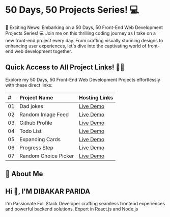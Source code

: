 # 50 Days, 50 Projects Series! 💻

🚀 Exciting News: Embarking on a 50 Days, 50 Front-End Web Development Projects Series! 💻 Join me on this thrilling coding journey as I take on a new front-end project every day. From crafting visually stunning designs to enhancing user experiences, let's dive into the captivating world of front-end web development together.

## Quick Access to All Project Links! 🚀🔗

Explore my 50 Days, 50 Front-End Web Development Projects effortlessly with these direct links:

| #   | Project Name         | Hosting Links                                              |
| :-- | :------------------- | :--------------------------------------------------------- |
| 01  | Dad jokes            | [Live Demo](https://lnkd.in/dudASpdK)                      |
| 02  | Random Image Feed    | [Live Demo](https://lnkd.in/dqk9yuM6)                      |
| 03  | Github Profile       | [Live Demo](https://lnkd.in/dCbpY_ZH)                      |
| 04  | Todo List            | [Live Demo](https://lnkd.in/dQvc7K_V)                      |
| 05  | Expanding Cards      | [Live Demo](https://lnkd.in/dS99KMNR)                      |
| 06  | Progress Step        | [Live Demo](https://lnkd.in/dZS6XZMS)                      |
| 07  | Random Choice Picker | [Live Demo](https://silver-salamander-6be878.netlify.app/) |

## 🚀 About Me

## Hi 👋, I'M DIBAKAR PARIDA

I'm Passionate Full Stack Developer crafting seamless frontend experiences and powerful backend solutions. Expert in React.js and Node.js
